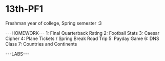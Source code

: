 # 13th-PF1
Freshman year of college, Spring semester :3

---HOMEWORK---
1: Final Quarterback Rating
2: Football Stats
3: Caesar Cipher
4: Plane Tickets / Spring Break Road Trip
5: Payday Game
6: DNS Class
7: Countries and Continents

---LABS---
